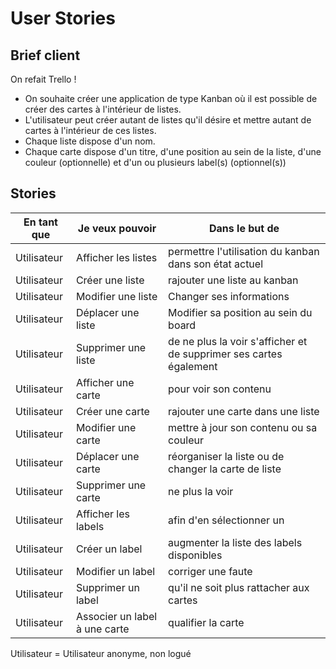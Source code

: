 # User Stories

## Brief client

On refait Trello !

- On souhaite créer une application de type Kanban où il est possible de créer des cartes à l'intérieur de listes.
- L'utilisateur peut créer autant de listes qu'il désire et mettre autant de cartes à l'intérieur de ces listes.
- Chaque liste dispose d'un nom.
- Chaque carte dispose d'un titre, d'une position au sein de la liste, d'une couleur (optionnelle) et d'un ou plusieurs label(s) (optionnel(s))

## Stories

|En tant que|Je veux pouvoir| Dans le but de|
|---|---|---|
|Utilisateur| Afficher les listes | permettre l'utilisation du kanban dans son état actuel |
|Utilisateur| Créer une liste| rajouter une liste au kanban |
|Utilisateur| Modifier une liste| Changer ses informations |
|Utilisateur| Déplacer une liste| Modifier sa position au sein du board |
|Utilisateur| Supprimer une liste| de ne plus la voir s'afficher et de supprimer ses cartes également |
|Utilisateur| Afficher une carte | pour voir son contenu |
|Utilisateur| Créer une carte | rajouter une carte dans une liste |
|Utilisateur| Modifier une carte | mettre à jour son contenu ou sa couleur |
|Utilisateur| Déplacer une carte | réorganiser la liste ou de changer la carte de liste |
|Utilisateur| Supprimer une carte | ne plus la voir |
|Utilisateur| Afficher les labels | afin d'en sélectionner un |
|Utilisateur| Créer un label | augmenter la liste des labels disponibles |
|Utilisateur| Modifier un label | corriger une faute |
|Utilisateur| Supprimer un label | qu'il ne soit plus rattacher aux cartes |
|Utilisateur| Associer un label à une carte | qualifier la carte |

Utilisateur = Utilisateur anonyme, non logué